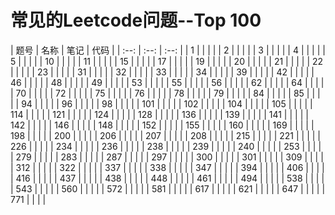 # 常见的Leetcode问题--Top 100 
| 题号 | 名称 | 笔记 | 代码 |
| :--: | :--: | :--: |
| 1 | | | | 
| 2 | | | | 
| 3 | | | | 
| 4 | | | | 
| 5 | | | | 
| 10 | | | | 
| 11 | | | | 
| 15 | | | | 
| 17 | | | | 
| 19 | | | | 
| 20 | | | | 
| 21 | | | | 
| 22 | | | | 
| 23 | | | | 
| 31 | | | | 
| 32 | | | | 
| 33 | | | | 
| 34 | | | | 
| 39 | | | | 
| 42 | | | | 
| 46 | | | | 
| 48 | | | | 
| 49 | | | | 
| 53 | | | | 
| 55 | | | | 
| 56 | | | | 
| 62 | | | | 
| 64 | | | | 
| 70 | | | | 
| 72 | | | | 
| 75 | | | | 
| 76 | | | | 
| 78 | | | | 
| 79 | | | | 
| 84 | | | | 
| 85 | | | | 
| 94 | | | | 
| 96 | | | | 
| 98 | | | | 
| 101 | | | | 
| 102 | | | | 
| 104 | | | | 
| 105 | | | | 
| 114 | | | | 
| 121 | | | | 
| 124 | | | | 
| 128 | | | | 
| 136 | | | | 
| 139 | | | | 
| 141 | | | | 
| 142 | | | | 
| 146 | | | | 
| 148 | | | | 
| 152 | | | | 
| 155 | | | | 
| 160 | | | | 
| 169 | | | | 
| 198 | | | | 
| 200 | | | | 
| 206 | | | | 
| 207 | | | | 
| 208 | | | | 
| 215 | | | | 
| 221 | | | | 
| 226 | | | | 
| 234 | | | | 
| 236 | | | | 
| 238 | | | | 
| 239 | | | | 
| 240 | | | | 
| 253 | | | | 
| 279 | | | | 
| 283 | | | | 
| 287 | | | | 
| 297 | | | | 
| 300 | | | | 
| 301 | | | | 
| 309 | | | | 
| 312 | | | | 
| 322 | | | | 
| 337 | | | | 
| 338 | | | | 
| 347 | | | | 
| 394 | | | | 
| 406 | | | | 
| 416 | | | | 
| 437 | | | | 
| 438 | | | | 
| 448 | | | | 
| 461 | | | | 
| 494 | | | | 
| 538 | | | | 
| 543 | | | | 
| 560 | | | | 
| 572 | | | | 
| 581 | | | | 
| 617 | | | | 
| 621 | | | | 
| 647 | | | | 
| 771 | | | | 
